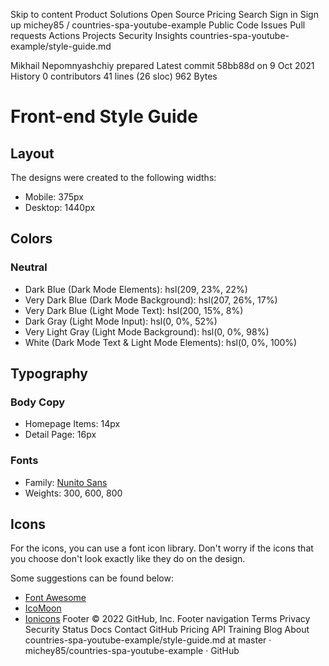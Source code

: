 Skip to content
Product
Solutions
Open Source
Pricing
Search
Sign in
Sign up
michey85
/
countries-spa-youtube-example
Public
Code
Issues
Pull requests
Actions
Projects
Security
Insights
countries-spa-youtube-example/style-guide.md

Mikhail Nepomnyashchiy prepared
Latest commit 58bb88d on 9 Oct 2021
 History
 0 contributors
41 lines (26 sloc)  962 Bytes

# Front-end Style Guide

## Layout

The designs were created to the following widths:

- Mobile: 375px
- Desktop: 1440px

## Colors

### Neutral

- Dark Blue (Dark Mode Elements): hsl(209, 23%, 22%)
- Very Dark Blue (Dark Mode Background): hsl(207, 26%, 17%)
- Very Dark Blue (Light Mode Text): hsl(200, 15%, 8%)
- Dark Gray (Light Mode Input): hsl(0, 0%, 52%)
- Very Light Gray (Light Mode Background): hsl(0, 0%, 98%)
- White (Dark Mode Text & Light Mode Elements): hsl(0, 0%, 100%)

## Typography

### Body Copy

- Homepage Items: 14px
- Detail Page: 16px 

### Fonts

- Family: [Nunito Sans](https://fonts.google.com/specimen/Nunito+Sans)
- Weights: 300, 600, 800

## Icons

For the icons, you can use a font icon library. Don't worry if the icons that you choose don't look exactly like they do on the design.

Some suggestions can be found below:

- [Font Awesome](https://fontawesome.com)
- [IcoMoon](https://icomoon.io)
- [Ionicons](https://ionicons.com)
Footer
© 2022 GitHub, Inc.
Footer navigation
Terms
Privacy
Security
Status
Docs
Contact GitHub
Pricing
API
Training
Blog
About
countries-spa-youtube-example/style-guide.md at master · michey85/countries-spa-youtube-example · GitHub